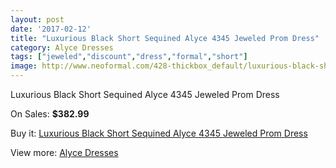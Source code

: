 ```yaml
---
layout: post
date: '2017-02-12'
title: "Luxurious Black Short Sequined Alyce 4345 Jeweled Prom Dress"
category: Alyce Dresses
tags: ["jeweled","discount","dress","formal","short"]
image: http://www.neoformal.com/428-thickbox_default/luxurious-black-short-sequined-alyce-4345-jeweled-prom-dress.jpg
---
```

Luxurious Black Short Sequined Alyce 4345 Jeweled Prom Dress

On Sales: **$382.99**
<a href="https://www.neoformal.com/en/alyce-dresses/151-luxurious-black-short-sequined-alyce-4345-jeweled-prom-dress.html"><amp-img layout="responsive" width="600" height="600" src="//www.neoformal.com/428-thickbox_default/luxurious-black-short-sequined-alyce-4345-jeweled-prom-dress.jpg" alt="Luxurious Black Short Sequined Alyce 4345 Jeweled Prom Dress 0" /></a>
<a href="https://www.neoformal.com/en/alyce-dresses/151-luxurious-black-short-sequined-alyce-4345-jeweled-prom-dress.html"><amp-img layout="responsive" width="600" height="600" src="//www.neoformal.com/429-thickbox_default/luxurious-black-short-sequined-alyce-4345-jeweled-prom-dress.jpg" alt="Luxurious Black Short Sequined Alyce 4345 Jeweled Prom Dress 1" /></a>

Buy it: [Luxurious Black Short Sequined Alyce 4345 Jeweled Prom Dress](https://www.neoformal.com/en/alyce-dresses/151-luxurious-black-short-sequined-alyce-4345-jeweled-prom-dress.html "Luxurious Black Short Sequined Alyce 4345 Jeweled Prom Dress")

View more: [Alyce Dresses](https://www.neoformal.com/en/3-alyce-dresses "Alyce Dresses")